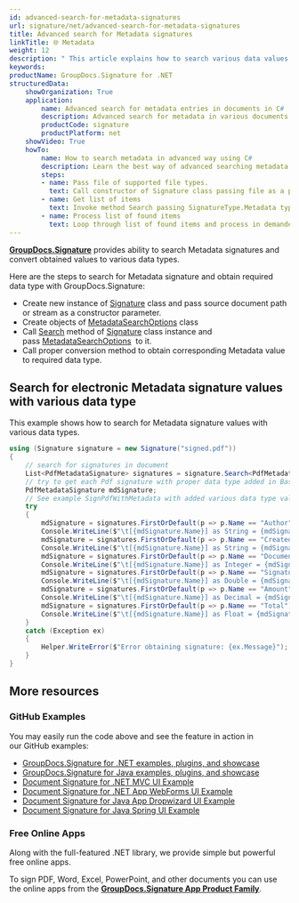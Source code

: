 ```yaml
---
id: advanced-search-for-metadata-signatures
url: signature/net/advanced-search-for-metadata-signatures
title: Advanced search for Metadata signatures
linkTitle: 🌐 Metadata
weight: 12
description: " This article explains how to search various data values types within electronic signatures in the document metadata by GroupDocs.Signature API."
keywords: 
productName: GroupDocs.Signature for .NET
structuredData:
    showOrganization: True
    application:    
        name: Advanced search for metadata entries in documents in C#    
        description: Advanced search for metadata in various documents fast and easily with C# language and GroupDocs.Signature for .NET APIs
        productCode: signature
        productPlatform: net 
    showVideo: True
    howTo:
        name: How to search metadata in advanced way using C# 
        description: Learn the best way of advanced searching metadata records in documents with C#
        steps:
        - name: Pass file of supported file types.
          text: Call constructor of Signature class passing file as a parameter. You can use either file path or file stream. 
        - name: Get list of items 
          text: Invoke method Search passing SignatureType.Metadata type.
        - name: Process list of found items
          text: Loop through list of found items and process in demanded way.
---
```

[**GroupDocs.Signature**](https://products.groupdocs.com/signature/net) provides ability to search Metadata signatures and convert obtained values to various data types.

Here are the steps to search for Metadata signature and obtain required data type with GroupDocs.Signature:

* Create new instance of [Signature](https://reference.groupdocs.com/signature/net/groupdocs.signature/signature) class and pass source document path or stream as a constructor parameter.
* Create objects of [MetadataSearchOptions](https://reference.groupdocs.com/signature/net/groupdocs.signature.options/metadatasearchoptions) class
* Call [Search](https://reference.groupdocs.com/signature/net/groupdocs.signature/signature/search) method of [Signature](https://reference.groupdocs.com/signature/net/groupdocs.signature/signature) class instance and pass [MetadataSearchOptions](https://reference.groupdocs.com/signature/net/groupdocs.signature.options/metadatasearchoptions)  to it.
* Call proper conversion method to obtain corresponding Metadata value to required data type.

## Search for electronic Metadata signature values with various data type

This example shows how to search for Metadata signature values with various data types.

```csharp
using (Signature signature = new Signature("signed.pdf"))
{
    // search for signatures in document
    List<PdfMetadataSignature> signatures = signature.Search<PdfMetadataSignature>(SignatureType.Metadata);
    // try to get each Pdf signature with proper data type added in Basic usage example SignPdfWithMetadata
    PdfMetadataSignature mdSignature;
    // See example SignPdfWithMetadata with added various data type values to signatures
    try
    {
        mdSignature = signatures.FirstOrDefault(p => p.Name == "Author");
        Console.WriteLine($"\t[{mdSignature.Name}] as String = {mdSignature.ToString()}");
        mdSignature = signatures.FirstOrDefault(p => p.Name == "CreatedOn");
        Console.WriteLine($"\t[{mdSignature.Name}] as String = {mdSignature.ToDateTime().ToShortDateString()}");
        mdSignature = signatures.FirstOrDefault(p => p.Name == "DocumentId");
        Console.WriteLine($"\t[{mdSignature.Name}] as Integer = {mdSignature.ToInteger()}");
        mdSignature = signatures.FirstOrDefault(p => p.Name == "SignatureId");
        Console.WriteLine($"\t[{mdSignature.Name}] as Double = {mdSignature.ToDouble()}");
        mdSignature = signatures.FirstOrDefault(p => p.Name == "Amount");
        Console.WriteLine($"\t[{mdSignature.Name}] as Decimal = {mdSignature.ToDecimal()}");
        mdSignature = signatures.FirstOrDefault(p => p.Name == "Total");
        Console.WriteLine($"\t[{mdSignature.Name}] as Float = {mdSignature.ToSingle()}");
    }
    catch (Exception ex)
    {
        Helper.WriteError($"Error obtaining signature: {ex.Message}");
    }
}
```

## More resources

### GitHub Examples

You may easily run the code above and see the feature in action in our GitHub examples:

* [GroupDocs.Signature for .NET examples, plugins, and showcase](https://github.com/groupdocs-signature/GroupDocs.Signature-for-.NET)
* [GroupDocs.Signature for Java examples, plugins, and showcase](https://github.com/groupdocs-signature/GroupDocs.Signature-for-Java)
* [Document Signature for .NET MVC UI Example](https://github.com/groupdocs-signature/GroupDocs.Signature-for-.NET-MVC)
* [Document Signature for .NET App WebForms UI Example](https://github.com/groupdocs-signature/GroupDocs.Signature-for-.NET-WebForms)
* [Document Signature for Java App Dropwizard UI Example](https://github.com/groupdocs-signature/GroupDocs.Signature-for-Java-Dropwizard)
* [Document Signature for Java Spring UI Example](https://github.com/groupdocs-signature/GroupDocs.Signature-for-Java-Spring)

### Free Online Apps

Along with the full-featured .NET library, we provide simple but powerful free online apps.

To sign PDF, Word, Excel, PowerPoint, and other documents you can use the online apps from the **[GroupDocs.Signature App Product Family](https://products.groupdocs.app/signature/family)**.
